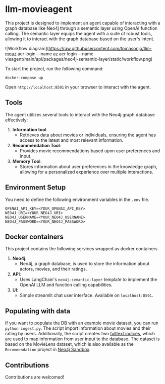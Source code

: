 # llm-movieagent

This project is designed to implement an agent capable of interacting with a graph database like Neo4j through a semantic layer using OpenAI function calling.
The semantic layer equips the agent with a suite of robust tools, allowing it to interact with the graph database based on the user's intent.

![Workflow diagram](https://raw.githubusercontent.com/tomasonjo/llm-moaz acr login --name <acrName>az acr login --name <acrName>vieagent/main/api/packages/neo4j-semantic-layer/static/workflow.png)

To start the project, run the following command:

```
docker-compose up
```

Open `http://localhost:8501` in your browser to interact with the agent.

## Tools

The agent utilizes several tools to interact with the Neo4j graph database effectively:

1. **Information tool**:
   - Retrieves data about movies or individuals, ensuring the agent has access to the latest and most relevant information.
2. **Recommendation Tool**:
   - Provides movie recommendations based upon user preferences and input.
3. **Memory Tool**:
   - Stores information about user preferences in the knowledge graph, allowing for a personalized experience over multiple interactions.

## Environment Setup

You need to define the following environment variables in the `.env` file.

```
OPENAI_API_KEY=<YOUR_OPENAI_API_KEY>
NEO4J_URI=<YOUR_NEO4J_URI>
NEO4J_USERNAME=<YOUR_NEO4J_USERNAME>
NEO4J_PASSWORD=<YOUR_NEO4J_PASSWORD>
```

## Docker containers

This project contains the following services wrapped as docker containers

1. **Neo4j**:
   - Neo4j, a graph database, is used to store the information about actors, movies, and their ratings.
2. **API**:
   - Uses LangChain's `neo4j-semantic-layer` template to implement the OpenAI LLM and function calling capabilities.
3. **UI**:
   - Simple streamlit chat user interface. Available on `localhost:8501`.

## Populating with data

If you want to populate the DB with an example movie dataset, you can run `python ingest.py`.
The script import information about movies and their rating by users.
Additionally, the script creates two [fulltext indices](https://neo4j.com/docs/cypher-manual/current/indexes-for-full-text-search/), which are used to map information from user input to the database.
The dataset is based on the MovieLens dataset, which is also available as the `Recommendation` project in [Neo4j Sandbox](https://sandbox.neo4j.com/?usecase=recommendations).

## Contributions

Contributions are welcomed!